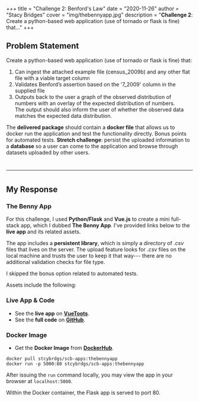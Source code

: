 +++
title = "Challenge 2: Benford's Law"
date = "2020-11-26"
author = "Stacy Bridges"
cover = "img/thebennyapp.jpg"
description = "**Challenge 2**: Create a python-based web application (use of tornado or flask is fine) that..."
+++

## Problem Statement
Create a python-based web application (use of tornado or flask is fine) that:
1.  Can ingest the attached example file (census_2009b) and any other flat file with a viable target column
2.  Validates Benford’s assertion based on the '7_2009' column in the supplied file
3.  Outputs back to the user a graph of the observed distribution of numbers with an overlay of the expected distribution of numbers.  
   The output should also inform the user of whether the observed data matches the expected data distribution.

The **delivered package** should contain a **docker file** that allows us to docker run the application and test the functionality directly. Bonus points for automated tests.
**Stretch challenge**: persist the uploaded information to a **database** so a user can come to the application and browse through datasets uploaded by other users.

#
---
#

## My Response

### The Benny App
For this challenge, I used **Python/Flask** and **Vue.js** to create a mini full-stack app, which I dubbed **The Benny App**. I've provided links below to the **live app** and its related assets.

The app includes a **persistent library**, which is simply a directory of *.csv* files that lives on the server. The upload feature looks for *.csv* files on the local machine and trusts the user to keep it that way--- there are no additional validation checks for file type.

I skipped the bonus option related to automated tests.

Assets include the following:

### Live App & Code
- See the **live app** on **[VueToots](https://www.vuetoots.com)**.
- See the **full code** on **[GitHub](https://github.com/stcybrdgs/benapp_fin)**.

### Docker Image
- Get the **Docker Image** from **[DockerHub](https://hub.docker.com/r/stcybrdgs/scb-apps)**.
```
docker pull stcybrdgs/scb-apps:thebennyapp
docker run -p 5000:80 stcybrdgs/scb-apps:thebennyapp
```
After issuing the ```run``` command locally, you may view the app in your browser at ```localhost:5000```.

Within the Docker container, the Flask app is served to port 80.
